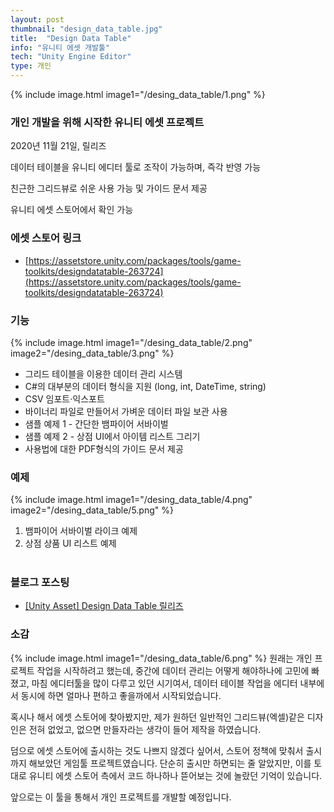 ```yaml
---
layout: post
thumbnail: "design_data_table.jpg"
title:  "Design Data Table"
info: "유니티 에셋 개발툴"
tech: "Unity Engine Editor"
type: 개인
---
```


{% include image.html
  image1="/desing_data_table/1.png"
%}

### 개인 개발을 위해 시작한 유니티 에셋 프로젝트
2020년 11월 21일, 릴리즈

데이터 테이블을 유니티 에디터 툴로 조작이 가능하며, 즉각 반영 가능

친근한 그리드뷰로 쉬운 사용 가능 및 가이드 문서 제공

유니티 에셋 스토어에서 확인 가능

### 에셋 스토어 링크
* [https://assetstore.unity.com/packages/tools/game-toolkits/designdatatable-263724](https://assetstore.unity.com/packages/tools/game-toolkits/designdatatable-263724)

### 기능
{% include image.html
  image1="/desing_data_table/2.png"
  image2="/desing_data_table/3.png"
%}
* 그리드 테이블을 이용한 데이터 관리 시스템
* C#의 대부분의 데이터 형식을 지원 (long, int, DateTime, string)
* CSV 임포트·익스포트
* 바이너리 파일로 만들어서 가벼운 데이터 파일 보관 사용
* 샘플 예제 1 - 간단한 뱀파이어 서바이벌
* 샘플 예제 2 - 상점 UI에서 아이템 리스트 그리기
* 사용법에 대한 PDF형식의 가이드 문서 제공

### 예제

{% include image.html
  image1="/desing_data_table/4.png"
  image2="/desing_data_table/5.png"
%}
1. 뱀파이어 서바이벌 라이크 예제
2. 상점 상품 UI 리스트 예제
<br><br>

### 블로그 포스팅
* [[Unity Asset] Design Data Table 릴리즈](https://moondongjun.tistory.com/113)

### 소감

{% include image.html
  image1="/desing_data_table/6.png"
%}
원래는 개인 프로젝트 작업을 시작하려고 했는데, 중간에 데이터 관리는 어떻게 해야하나에 고민에 빠졌고, 마침 에디터툴을 많이 다루고 있던 시기여서, 데이터 테이블 작업을 에디터 내부에서 동시에 하면 얼마나 편하고 좋을까에서 시작되었습니다.

혹시나 해서 에셋 스토어에 찾아봤지만, 제가 원하던 일반적인 그리드뷰(엑셀)같은 디자인은 전혀 없었고, 없으면 만들자라는 생각이 들어 제작을 하였습니다.

덤으로 에셋 스토어에 출시하는 것도 나쁘지 않겠다 싶어서, 스토어 정책에 맞춰서 출시까지 해보았던 게임툴 프로젝트였습니다. 단순히 출시만 하면되는 줄 알았지만, 이를 토대로 유니티 에셋 스토어 측에서 코드 하나하나 뜯어보는 것에 놀랐던 기억이 있습니다.

앞으로는 이 툴을 통해서 개인 프로젝트를 개발할 예정입니다.
